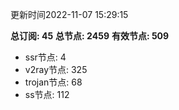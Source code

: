 更新时间2022-11-07 15:29:15

**总订阅: 45**
**总节点: 2459**
**有效节点: 509**
- ssr节点: 4
- v2ray节点: 325
- trojan节点: 68
- ss节点: 112
